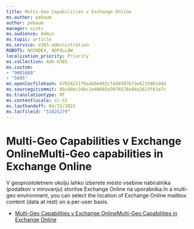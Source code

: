 ```yaml
---
title: Multi-Geo Capabilities v Exchange Online
ms.author: pebaum
author: pebaum
manager: scotv
ms.audience: Admin
ms.topic: article
ms.service: o365-administration
ROBOTS: NOINDEX, NOFOLLOW
localization_priority: Priority
ms.collection: Adm_O365
ms.custom:
- "9001088"
- "5695"
ms.openlocfilehash: 67028211f9aab0e982cfdd0307673e6235001d4d
ms.sourcegitcommit: 8bc60ec34bc1e40685e3976576e04a2623f63a7c
ms.translationtype: MT
ms.contentlocale: sl-SI
ms.lasthandoff: 04/15/2021
ms.locfileid: "51825279"
---
```

# <a name="multi-geo-capabilities-in-exchange-online"></a><span data-ttu-id="86d36-102">Multi-Geo Capabilities v Exchange Online</span><span class="sxs-lookup"><span data-stu-id="86d36-102">Multi-Geo capabilities in Exchange Online</span></span>

<span data-ttu-id="86d36-103">V geoprostoletnem okolju lahko izberete mesto vsebine nabiralnika (podatkov v mirovanju) storitve Exchange Online na uporabnika.</span><span class="sxs-lookup"><span data-stu-id="86d36-103">In a multi-geo environment, you can select the location of Exchange Online mailbox content (data at rest) on a per-user basis.</span></span>
- [<span data-ttu-id="86d36-104">Multi-Geo Capabilities v Exchange Online</span><span class="sxs-lookup"><span data-stu-id="86d36-104">Multi-Geo Capabilities in Exchange Online</span></span>](https://docs.microsoft.com/office365/enterprise/multi-geo-capabilities-in-exchange-online)
